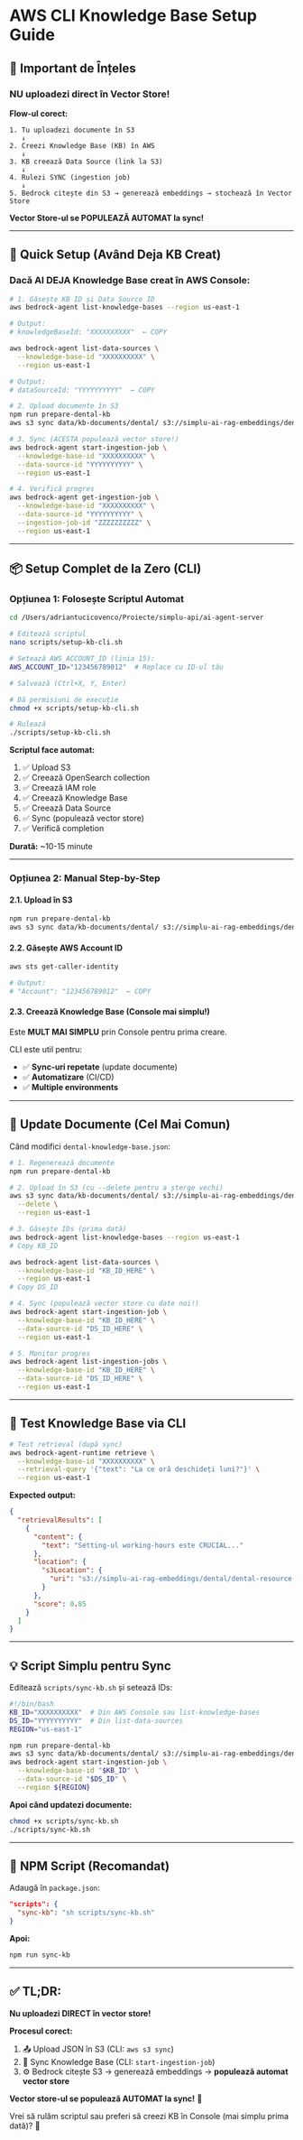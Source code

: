 # AWS CLI Knowledge Base Setup Guide

## 🎯 Important de Înțeles

### NU uploadezi direct în Vector Store!

**Flow-ul corect:**

```
1. Tu uploadezi documente în S3
   ↓
2. Creezi Knowledge Base (KB) în AWS
   ↓
3. KB creează Data Source (link la S3)
   ↓
4. Rulezi SYNC (ingestion job)
   ↓
5. Bedrock citește din S3 → generează embeddings → stochează în Vector Store
```

**Vector Store-ul se POPULEAZĂ AUTOMAT la sync!**

---

## 🚀 Quick Setup (Având Deja KB Creat)

### Dacă AI DEJA Knowledge Base creat în AWS Console:

```bash
# 1. Găsește KB ID și Data Source ID
aws bedrock-agent list-knowledge-bases --region us-east-1

# Output:
# knowledgeBaseId: "XXXXXXXXXX"  ← COPY

aws bedrock-agent list-data-sources \
  --knowledge-base-id "XXXXXXXXXX" \
  --region us-east-1

# Output:
# dataSourceId: "YYYYYYYYYY"  ← COPY

# 2. Upload documente în S3
npm run prepare-dental-kb
aws s3 sync data/kb-documents/dental/ s3://simplu-ai-rag-embeddings/dental/

# 3. Sync (ACESTA populează vector store!)
aws bedrock-agent start-ingestion-job \
  --knowledge-base-id "XXXXXXXXXX" \
  --data-source-id "YYYYYYYYYY" \
  --region us-east-1

# 4. Verifică progres
aws bedrock-agent get-ingestion-job \
  --knowledge-base-id "XXXXXXXXXX" \
  --data-source-id "YYYYYYYYYY" \
  --ingestion-job-id "ZZZZZZZZZZ" \
  --region us-east-1
```

---

## 📦 Setup Complet de la Zero (CLI)

### Opțiunea 1: Folosește Scriptul Automat

```bash
cd /Users/adriantucicovenco/Proiecte/simplu-api/ai-agent-server

# Editează scriptul
nano scripts/setup-kb-cli.sh

# Setează AWS_ACCOUNT_ID (linia 15):
AWS_ACCOUNT_ID="123456789012"  # Replace cu ID-ul tău

# Salvează (Ctrl+X, Y, Enter)

# Dă permisiuni de execuție
chmod +x scripts/setup-kb-cli.sh

# Rulează
./scripts/setup-kb-cli.sh
```

**Scriptul face automat:**
1. ✅ Upload S3
2. ✅ Creează OpenSearch collection
3. ✅ Creează IAM role
4. ✅ Creează Knowledge Base
5. ✅ Creează Data Source
6. ✅ Sync (populează vector store)
7. ✅ Verifică completion

**Durată:** ~10-15 minute

---

### Opțiunea 2: Manual Step-by-Step

#### 2.1. Upload în S3

```bash
npm run prepare-dental-kb
aws s3 sync data/kb-documents/dental/ s3://simplu-ai-rag-embeddings/dental/
```

#### 2.2. Găsește AWS Account ID

```bash
aws sts get-caller-identity

# Output:
# "Account": "123456789012"  ← COPY
```

#### 2.3. Creează Knowledge Base (Console mai simplu!)

Este **MULT MAI SIMPLU** prin Console pentru prima creare.

CLI este util pentru:
- ✅ **Sync-uri repetate** (update documente)
- ✅ **Automatizare** (CI/CD)
- ✅ **Multiple environments**

---

## 🔄 Update Documente (Cel Mai Comun)

Când modifici `dental-knowledge-base.json`:

```bash
# 1. Regenerează documente
npm run prepare-dental-kb

# 2. Upload în S3 (cu --delete pentru a șterge vechi)
aws s3 sync data/kb-documents/dental/ s3://simplu-ai-rag-embeddings/dental/ \
  --delete \
  --region us-east-1

# 3. Găsește IDs (prima dată)
aws bedrock-agent list-knowledge-bases --region us-east-1
# Copy KB_ID

aws bedrock-agent list-data-sources \
  --knowledge-base-id "KB_ID_HERE" \
  --region us-east-1
# Copy DS_ID

# 4. Sync (populează vector store cu date noi!)
aws bedrock-agent start-ingestion-job \
  --knowledge-base-id "KB_ID_HERE" \
  --data-source-id "DS_ID_HERE" \
  --region us-east-1

# 5. Monitor progres
aws bedrock-agent list-ingestion-jobs \
  --knowledge-base-id "KB_ID_HERE" \
  --data-source-id "DS_ID_HERE" \
  --region us-east-1
```

---

## 🧪 Test Knowledge Base via CLI

```bash
# Test retrieval (după sync)
aws bedrock-agent-runtime retrieve \
  --knowledge-base-id "XXXXXXXXXX" \
  --retrieval-query '{"text": "La ce oră deschideți luni?"}' \
  --region us-east-1
```

**Expected output:**
```json
{
  "retrievalResults": [
    {
      "content": {
        "text": "Setting-ul working-hours este CRUCIAL..."
      },
      "location": {
        "s3Location": {
          "uri": "s3://simplu-ai-rag-embeddings/dental/dental-resource-setting.json"
        }
      },
      "score": 0.85
    }
  ]
}
```

---

## 💡 Script Simplu pentru Sync

Editează `scripts/sync-kb.sh` și setează IDs:

```bash
#!/bin/bash
KB_ID="XXXXXXXXXX"  # Din AWS Console sau list-knowledge-bases
DS_ID="YYYYYYYYYY"  # Din list-data-sources
REGION="us-east-1"

npm run prepare-dental-kb
aws s3 sync data/kb-documents/dental/ s3://simplu-ai-rag-embeddings/dental/ --delete
aws bedrock-agent start-ingestion-job \
  --knowledge-base-id "$KB_ID" \
  --data-source-id "$DS_ID" \
  --region ${REGION}
```

**Apoi când updatezi documente:**
```bash
chmod +x scripts/sync-kb.sh
./scripts/sync-kb.sh
```

---

## 📝 NPM Script (Recomandat)

Adaugă în `package.json`:

```json
"scripts": {
  "sync-kb": "sh scripts/sync-kb.sh"
}
```

**Apoi:**
```bash
npm run sync-kb
```

---

## ✅ TL;DR:

**Nu uploadezi DIRECT în vector store!**

**Procesul corect:**
1. 📤 Upload JSON în S3 (CLI: `aws s3 sync`)
2. 🔄 Sync Knowledge Base (CLI: `start-ingestion-job`)
3. ⚙️ Bedrock citește S3 → generează embeddings → **populează automat vector store**

**Vector store-ul se populează AUTOMAT la sync!** 🎉

Vrei să rulăm scriptul sau preferi să creezi KB în Console (mai simplu prima dată)? 🚀
